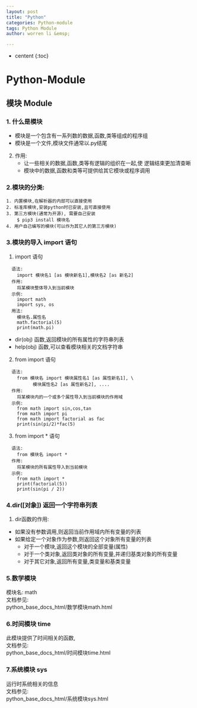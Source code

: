 ```yaml
---
layout: post
title: "Python"
categories: Python-module
tags: Python Module
author: worren li &emsp;

---
```


* centent
{:toc}

# Python-Module
## 模块 Module
### 1. 什么是模块  
* 模块是一个包含有一系列数的数据,函数,类等组成的程序组  
* 模块是一个文件,模块文件通常以.py结尾  
2.  作用:   
    * 让一些相关的数据,函数,类等有逻辑的组织在一起,使  逻辑结束更加清查晰  
    * 模块中的数据,函数和类等可提供给其它模块或程序调用  

### 2.模块的分类:  
    1. 内置模块,在解析器的内部可以直接使用  
    2. 标准库模块,安装python时已安装,且可直接使用  
    3. 第三方模块(通常为开源), 需要自己安装  
        $ pip3 install 模块名
    4. 用户自己编写的模块(可以作为其它人的第三方模块)

### 3.模块的导入 import 语句  
1. import 语句  
```
  语法:
    import 模块名1 [as 模块新名1],模块名2 [as 新名2]
  作用:
    将某模块整体导入到当前模块
  示例:
    import math
    import sys, os
  用法:
    模块名.属性名
    math.factorial(5)
    print(math.pi)  
```

* dir(obj) 函数,返回模块的所有属性的字符串列表  
* help(obj) 函数,可以查看模块相关的文档字符串  

2. from import 语句  
```
  语法:
    from 模块名 import 模块属性名1 [as 属性新名1], \
          模块属性名2 [as 属性新名2], ....
  作用:
    将某模块内的一个或多个属性导入到当前模块的作用域
  示例:
    from math import sin,cos,tan
    from math import pi
    from math import factorial as fac
    print(sin(pi/2)*fac(5)
```

3. from import * 语句  
```
  语法:
    from 模块名 import *
  作用:
    将某模块的所有属性导入到当前模块
  示例:
    from math import *
    print(factorial(5))
    print(sin(pi / 2))
```

### 4.dir([对象])  返回一个字符串列表  
1. dir函数的作用:  
* 如果没有参数调用,则返回当前作用域内所有变量的列表  
* 如果给定一个对象作为参数,则返回这个对象所有变量的列表  
   * 对于一个模块,返回这个模块的全部变量(属性)  
   * 对于一个类对象,返回类对象的所有变量,并递归基类对象的所有变量  
   * 对于其它对象,返回所有变量,类变量和基类变量  

### 5.数学模块  
   模块名: math  
   文档参见:  
     python_base_docs_html/数学模块math.html  

### 6.时间模块 time
   此模块提供了时间相关的函数,  
   文档参见:  
    python_base_docs_html/时间模块time.html  

### 7.系统模块 sys  
   运行时系统相关的信息  
   文档参见:  
    python_base_docs_html/系统模块sys.html 

